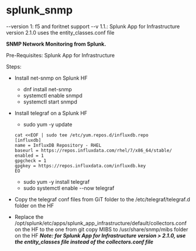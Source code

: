# splunk_snmp

--version 1: f5 and foritnet support
--v 1.1.: Splunk App for Infrastructure version 2.1.0 uses the entity_classes.conf file

**SNMP Network Monitoring from Splunk.**

Pre-Requisites: Splunk App for Infrastructure


Steps:
- Install net-snmp on Splunk HF
  - dnf install net-snmp
  - systemctl enable snmpd
  - systemctl start snmpd
  
- Install telegraf on a Splunk HF
  - sudo yum -y update
   ```
   cat <<EOF | sudo tee /etc/yum.repos.d/influxdb.repo
   [influxdb]
   name = InfluxDB Repository - RHEL 
   baseurl = https://repos.influxdata.com/rhel/7/x86_64/stable/
   enabled = 1
   gpgcheck = 1
   gpgkey = https://repos.influxdata.com/influxdb.key
   EO
   ```
   - sudo yum -y install telegraf
   - sudo systemctl enable --now telegraf
  
- Copy the telegraf conf files from GiT folder to the /etc/telegraf/telegraf.d folder on the HF
- Replace the /opt/splunk/etc/apps/splunk_app_infrastructure/default/collectors.conf on the HF to the one from git
copy MIBS to /usr/share/snmp/mibs folder on the HF
***Note: for Splunk App for Infrastructure version > 2.1.0, use the entity_classes file instead of the collectors.conf file***

